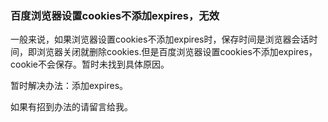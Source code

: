 ### 百度浏览器设置cookies不添加expires，无效

一般来说，如果浏览器设置cookies不添加expires时，保存时间是浏览器会话时间，即浏览器关闭就删除cookies.但是百度浏览器设置cookies不添加expires，cookie不会保存。暂时未找到具体原因。

暂时解决办法：添加expires。

如果有招到办法的请留言给我。